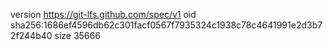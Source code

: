 version https://git-lfs.github.com/spec/v1
oid sha256:1686ef4596db62c301facf0567f7935324c1938c78c4641991e2d3b72f244b40
size 35666
